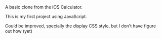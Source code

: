 A basic clone from the iOS Calculator.

This is my first project using JavaScript.

Could be improved, specially the display CSS style, but I don't have figure out how (yet)

